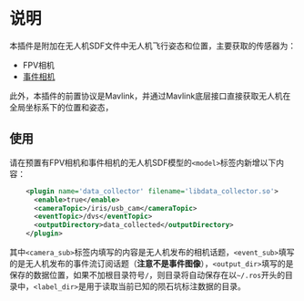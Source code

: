 # 说明
本插件是附加在无人机SDF文件中无人机飞行姿态和位置，主要获取的传感器为：
 - FPV相机
 - [事件相机](https://github.com/BugBubbles/gazebo_dvs_plugin)

此外，本插件的前置协议是Mavlink，并通过Mavlink底层接口直接获取无人机在全局坐标系下的位置和姿态，

## 使用
请在预置有FPV相机和事件相机的无人机SDF模型的`<model>`标签内新增以下内容：
```xml
    <plugin name='data_collector' filename='libdata_collector.so'>
      <enable>true</enable>
      <cameraTopic>/iris/usb_cam</cameraTopic>
      <eventTopic>/dvs</eventTopic>
      <outputDirectory>data_collected</outputDirectory>
    </plugin>
```
其中`<camera_sub>`标签内填写的内容是无人机发布的相机话题，`<event_sub>`填写的是无人机发布的事件流订阅话题（**注意不是事件图像**），`<output_dir>`填写的是保存的数据位置，如果不加根目录符号`/`，则目录将自动保存在以`~/.ros`开头的目录中，`<label_dir>`是用于读取当前已知的陨石坑标注数据的目录。
